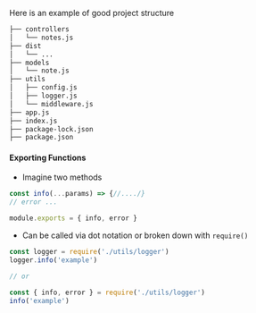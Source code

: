 Here is an example of good project structure 
```txt
├── controllers
│   └── notes.js
├── dist
│   └── ...
├── models
│   └── note.js
├── utils
│   ├── config.js
│   ├── logger.js
│   └── middleware.js  
├── app.js
├── index.js
├── package-lock.json
├── package.json
```
#### Exporting Functions
- Imagine two methods
```js
const info(...params) => {//..../}
// error ...

module.exports = { info, error }
```
- Can be called via dot notation or broken down with `require()`
```js
const logger = require('./utils/logger')
logger.info('example')

// or

const { info, error } = require('./utils/logger')
info('example')
```